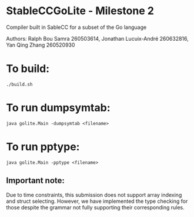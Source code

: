 # StableCCGoLite - Milestone 2
Compiler built in SableCC for a subset of the Go language


Authors: Ralph Bou Samra 260503614, Jonathan Lucuix-André 260632816, Yan Qing Zhang 260520930

# To build:

`./build.sh`

# To run dumpsymtab:

`java golite.Main -dumpsymtab <filename>`

# To run pptype:

`java golite.Main -pptype <filename>`

## Important note:

Due to time constraints, this submission does not support array indexing and struct selecting. However, we have implemented the type checking for those despite the grammar not fully supporting their corresponding rules.

